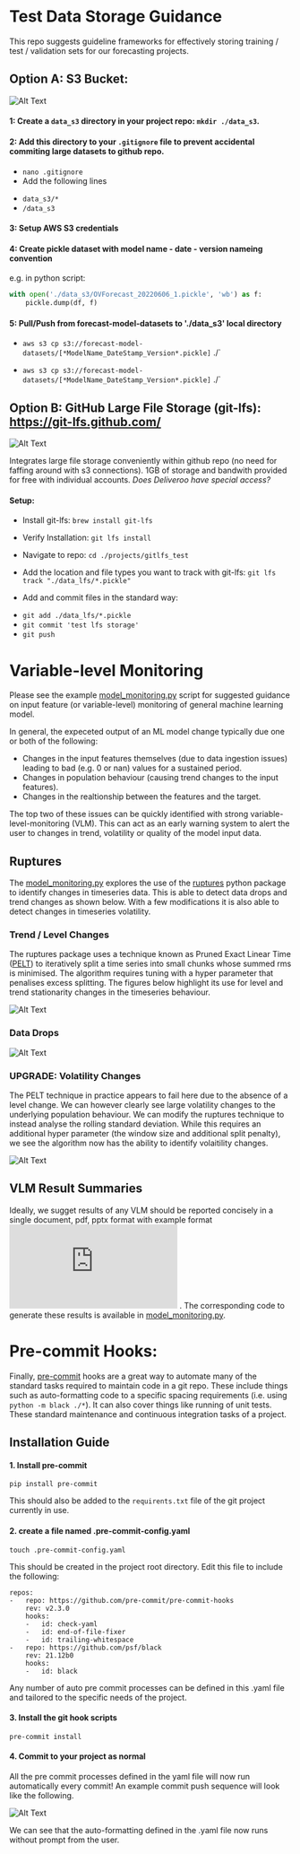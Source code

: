 # Test Data Storage Guidance

This repo suggests guideline frameworks for effectively storing training / test / validation sets for our forecasting projects.



## Option A: S3 Bucket:

![Alt Text](https://github.com/dstarkey1/model_data_storage_template/blob/main/img/s3_img.png)


#### 1: Create a `data_s3` directory in your project repo: `mkdir ./data_s3`.

#### 2: Add this directory to your `.gitignore` file to prevent accidental commiting large datasets to github repo.
* `nano .gitignore`
* Add the following lines
-  `data_s3/*`
-  `/data_s3`

#### 3: Setup AWS S3 credentials

#### 4: Create pickle dataset with model name - date - version nameing convention

e.g. in python script:
```python
with open('./data_s3/OVForecast_20220606_1.pickle', 'wb') as f:
    pickle.dump(df, f)
```

#### 5: Pull/Push from forecast-model-datasets to './data_s3' local directory
* `aws s3 cp s3://forecast-model-datasets/[*ModelName_DateStamp_Version*.pickle]` ./`

* `aws s3 cp s3://forecast-model-datasets/[*ModelName_DateStamp_Version*.pickle]` ./`



## Option B: GitHub Large File Storage (git-lfs): https://git-lfs.github.com/


![Alt Text](https://github.com/dstarkey1/model_data_storage_template/blob/main/img/lfs_img.png)

Integrates large file storage conveniently within github repo (no need for faffing around with s3 connections). 1GB of storage and bandwith provided for free with individual accounts. _Does Deliveroo have special access?_

#### Setup:

* Install git-lfs: `brew install git-lfs `

* Verify Installation: `git lfs install`

* Navigate to repo: `cd ./projects/gitlfs_test`

* Add the location and file types you want to track with git-lfs: `git lfs track "./data_lfs/*.pickle"`

* Add and commit files in the standard way:
- `git add ./data_lfs/*.pickle`
- `git commit 'test lfs storage'`
-  `git push`




# Variable-level Monitoring

Please see the example [model_monitoring.py](https://github.com/dstarkey1/model_data_storage_template/blob/main/model_monitoring.py) script for suggested guidance on input feature (or variable-level) monitoring of general machine learning model.

In general, the expeceted output of an ML model change typically due one or both of the following:

* Changes in the input features themselves (due to data ingestion issues) leading to bad (e.g. 0 or nan) values for a sustained period.
* Changes in population behaviour (causing trend changes to the input features).
* Changes in the realtionship between the features and the target.

The top two of these issues can be quickly identified with strong variable-level-monitoring (VLM). This can act as an early warning system to alert the user to changes in trend, volatility or quality of the model input data.

## Ruptures
The [model_monitoring.py](https://github.com/dstarkey1/model_data_storage_template/blob/main/model_monitoring.py) explores the use of the [ruptures](https://github.com/deepcharles/ruptures) python package to identify changes in timeseries data. This is able to detect data drops and trend changes as shown below. With a few modifications it is also able to detect changes in timeseries volatility.

### Trend / Level Changes

The ruptures package uses a technique known as Pruned Exact Linear Time ([PELT](https://article.sciencepublishinggroup.com/html/10.11648.j.ajtas.20150406.30.html)) to iteratively split a time series into small chunks whose summed rms is minimised. The algorithm requires tuning with a hyper parameter that penalises excess splitting. The figures below highlight its use for level and trend stationarity changes in the timeseries behaviour.

![Alt Text](https://github.com/dstarkey1/model_data_storage_template/blob/main/img/trend_example.png)

### Data Drops

![Alt Text](https://github.com/dstarkey1/model_data_storage_template/blob/main/img/dropoff.png)



### UPGRADE: Volatility Changes

The PELT technique in practice appears to fail here due to the absence of a level change. We can however clearly see large volatility changes to the underlying population behaviour. We can modify the ruptures technique to instead analyse the rolling standard deviation. While this requires an additional hyper parameter (the window size and additional split penalty), we see the algorithm now has the ability to identify volaitility changes.

![Alt Text](https://github.com/dstarkey1/model_data_storage_template/blob/main/img/volatility_example.png)





## VLM Result Summaries

Ideally, we sugget results of any VLM should be reported concisely in a single document, pdf, pptx format with example format ![here](https://github.com/dstarkey1/model_data_storage_template/blob/main/img/variable_level_monitoring.pdf)
. The corresponding code to generate these results is available in [model_monitoring.py](https://github.com/dstarkey1/model_data_storage_template/blob/main/model_monitoring.py).



# Pre-commit Hooks:

Finally, [pre-commit](https://pre-commit.com/) hooks are a great way to automate many of the standard tasks required to maintain code in a git repo. These include things such as auto-formatting code to a specific spacing requirements (i.e. using `python -m black ./*`). It can also cover things like running of unit tests. These standard maintenance and continuous integration tasks of a project.


## Installation Guide


#### 1. Install pre-commit

`pip install pre-commit`

This should also be added to the `requirents.txt` file of the git project currently in use.


#### 2. create a file named .pre-commit-config.yaml

`touch .pre-commit-config.yaml`

This should be created in the project root directory. Edit this file to include the following:

```
repos:
-   repo: https://github.com/pre-commit/pre-commit-hooks
    rev: v2.3.0
    hooks:
    -   id: check-yaml
    -   id: end-of-file-fixer
    -   id: trailing-whitespace
-   repo: https://github.com/psf/black
    rev: 21.12b0
    hooks:
    -   id: black
```

Any number of auto pre commit processes can be defined in this .yaml file and tailored to the specific needs of the project.


#### 3. Install the git hook scripts

`pre-commit install`



#### 4. Commit to your project as normal

All the pre commit processes defined in the yaml file will now run automatically every commit! An example commit push sequence will look like the following.

![Alt Text](https://github.com/dstarkey1/model_data_storage_template/blob/main/img/example_precommit.png)


We can see that the auto-formatting defined in the .yaml file now runs without prompt from the user.
